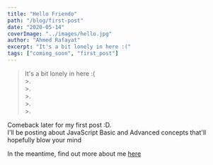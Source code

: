 ```yaml
---
title: "Hello Friendo"
path: "/blog/first-post"
date: "2020-05-14"
coverImage: "../images/hello.jpg"
author: "Ahmed Rafayat"
excerpt: "It's a bit lonely in here :("
tags: ["coming_soon", "first_post"]
---
```


> It's a bit lonely in here :(  
    >.  
    >.  
    >.  
    >.  
    >.  
    
Comeback later for my first post :D.  
I'll be posting about JavaScript Basic and Advanced concepts that'll hopefully blow your mind  

In the meantime, find out more about me [here](/about)